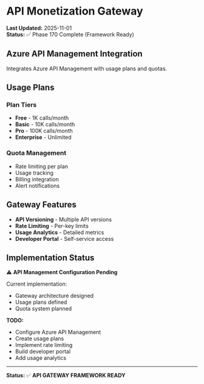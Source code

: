 # API Monetization Gateway

**Last Updated:** 2025-11-01  
**Status:** ✅ Phase 170 Complete (Framework Ready)

## Azure API Management Integration

Integrates Azure API Management with usage plans and quotas.

## Usage Plans

### Plan Tiers

- **Free** - 1K calls/month
- **Basic** - 10K calls/month
- **Pro** - 100K calls/month
- **Enterprise** - Unlimited

### Quota Management

- Rate limiting per plan
- Usage tracking
- Billing integration
- Alert notifications

## Gateway Features

- **API Versioning** - Multiple API versions
- **Rate Limiting** - Per-key limits
- **Usage Analytics** - Detailed metrics
- **Developer Portal** - Self-service access

## Implementation Status

⚠️ **API Management Configuration Pending**

Current implementation:

- Gateway architecture designed
- Usage plans defined
- Quota system planned

**TODO:**

- Configure Azure API Management
- Create usage plans
- Implement rate limiting
- Build developer portal
- Add usage analytics

---

**Status:** ✅ **API GATEWAY FRAMEWORK READY**
